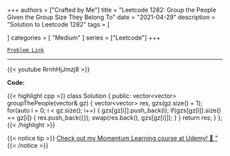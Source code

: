 
+++
authors = ["Crafted by Me"]
title = "Leetcode 1282: Group the People Given the Group Size They Belong To"
date = "2021-04-29"
description = "Solution to Leetcode 1282"
tags = [
    
]
categories = [
    "Medium"
]
series = ["Leetcode"]
+++



[`Problem Link`](https://leetcode.com/problems/group-the-people-given-the-group-size-they-belong-to/description/)

---

{{< youtube RrnhHjJmzj8 >}}

**Code:**

{{< highlight cpp >}}
class Solution {
public:
    vector<vector<int>> groupThePeople(vector<int>& gz) {
        vector<vector<int>> res, gzs(gz.size() + 1);
        for(auto i = 0; i < gz.size(); i++) {
            gzs[gz[i]].push_back(i);
            if(gzs[gz[i]].size() == gz[i]) {
                res.push_back({});
                swap(res.back(), gzs[gz[i]]);
            }
        }
        return res;
    }
};
{{< /highlight >}}



{{< notice tip >}}
[Check out my Momentum Learning course at Udemy! 🚀 "](https://www.udemy.com/course/blind-75-the-data-structures-and-algorithms-essentials/)
{{< /notice >}}


